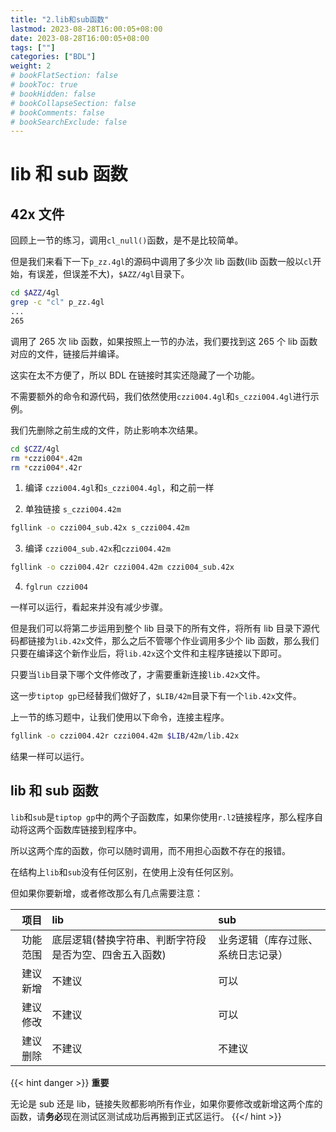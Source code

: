 ```yaml
---
title: "2.lib和sub函数"
lastmod: 2023-08-28T16:00:05+08:00
date: 2023-08-28T16:00:05+08:00
tags: [""]
categories: ["BDL"]
weight: 2
# bookFlatSection: false
# bookToc: true
# bookHidden: false
# bookCollapseSection: false
# bookComments: false
# bookSearchExclude: false
---
```


# lib 和 sub 函数

## 42x 文件

回顾上一节的练习，调用`cl_null()`函数，是不是比较简单。

但是我们来看下一下`p_zz.4gl`的源码中调用了多少次 lib 函数(lib 函数一般以`cl`开始，有误差，但误差不大)，`$AZZ/4gl`目录下。

```bash
cd $AZZ/4gl
grep -c "cl" p_zz.4gl
...
265
```

调用了 265 次 lib 函数，如果按照上一节的办法，我们要找到这 265 个 lib 函数对应的文件，链接后并编译。

这实在太不方便了，所以 BDL 在链接时其实还隐藏了一个功能。

不需要额外的命令和源代码，我们依然使用`czzi004.4gl`和`s_czzi004.4gl`进行示例。

我们先删除之前生成的文件，防止影响本次结果。

```bash
cd $CZZ/4gl
rm *czzi004*.42m
rm *czzi004*.42r
```

1. 编译 `czzi004.4gl`和`s_czzi004.4gl`，和之前一样

2. 单独链接 `s_czzi004.42m`

```bash
fgllink -o czzi004_sub.42x s_czzi004.42m
```

3. 编译 `czzi004_sub.42x`和`czzi004.42m`

```bash
fgllink -o czzi004.42r czzi004.42m czzi004_sub.42x
```

4. `fglrun czzi004`

一样可以运行，看起来并没有减少步骤。

但是我们可以将第二步运用到整个 lib 目录下的所有文件，将所有 lib 目录下源代码都链接为`lib.42x`文件，那么之后不管哪个作业调用多少个 lib 函数，那么我们只要在编译这个新作业后，将`lib.42x`这个文件和主程序链接以下即可。

只要当`lib`目录下哪个文件修改了，才需要重新连接`lib.42x`文件。

这一步`tiptop gp`已经替我们做好了，`$LIB/42m`目录下有一个`lib.42x`文件。

上一节的练习题中，让我们使用以下命令，连接主程序。

```bash
fgllink -o czzi004.42r czzi004.42m $LIB/42m/lib.42x
```

结果一样可以运行。

## lib 和 sub 函数

`lib`和`sub`是`tiptop gp`中的两个子函数库，如果你使用`r.l2`链接程序，那么程序自动将这两个函数库链接到程序中。

所以这两个库的函数，你可以随时调用，而不用担心函数不存在的报错。

在结构上`lib`和`sub`没有任何区别，在使用上没有任何区别。

但如果你要新增，或者修改那么有几点需要注意：

|     项目 | lib                                                    | sub                                |
| -------: | :----------------------------------------------------- | :--------------------------------- |
| 功能范围 | 底层逻辑(替换字符串、判断字符段是否为空、四舍五入函数) | 业务逻辑（库存过账、系统日志记录） |
| 建议新增 | 不建议                                                 | 可以                               |
| 建议修改 | 不建议                                                 | 可以                               |
| 建议删除 | 不建议                                                 | 不建议                             |

{{< hint danger >}}
**重要**

无论是 sub 还是 lib，链接失败都影响所有作业，如果你要修改或新增这两个库的函数，请**务必**现在测试区测试成功后再搬到正式区运行。
{{</ hint >}}

